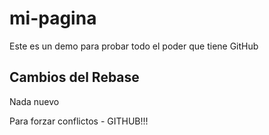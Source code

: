 # mi-pagina
Este es un demo para probar todo el poder que tiene GitHub

## Cambios del Rebase
Nada nuevo

Para forzar conflictos - GITHUB!!!
